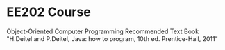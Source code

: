 # EE202 Course 
Object-Oriented Computer Programming
Recommended Text Book "H.Deitel and P.Deitel, Java: how to program, 10th ed. Prentice-Hall, 2011"

